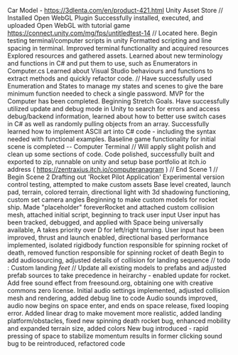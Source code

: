 Car Model - https://3dlenta.com/en/product-421.html
Unity Asset Store // Installed Open WebGL Plugin
Successfully installed, executed, and uploaded Open WebGL with tutorial game
https://connect.unity.com/mg/fps/untitledtest-14 // Located here.
Begin testing terminal/computer scripts in unity
Formatted scripting and line spacing in terminal.
Improved terminal functionality and acquired resources
Explored resources and gathered assets.
Learned about new terminology and functions in C# and put them to use, such as Enumerators in Computer.cs
Learned about Visual Studio behaviours and functions to extract methods and quickly refactor code.
// Have successfully used Enumeration and States to manage my states and scenes to give the bare minimum function needed to check a single password. MVP for the Computer has been completed. Beginning Stretch Goals.
Have successfully utilized update and debug mode in Unity to search for errors and access debug/backend information, learned about how to better use switch cases in C# as well as randomly pulling objects from an array.
Successfully learned how to implement ASCII art into C# code - including the syntax needed with functional examples.
Baseline game functionality for initial scene is completed -- Computer Terminal // Will apply slight polish and clean up some sections of code.
Code polished, successfully built and exported to zip, runnable on unity and setup base portfolio at itch.io address ( https://zentraxius.itch.io/computeranagram )
// End Scene 1 //
Begin Scene 2
Drafting out 'Rocket Pilot Application'
Experimental version control testing, attempted to make custom assets
Base level created, launch pad, terrain, colored terrain, directional light with 3d shadowing functioning, custom set camera angles
Beginning to make custom models for rocket ship.
Made "placeholder" foreverRocket and attached custom collision mesh, attached initial script, beginning to track user input
User input has been tracked, debugged, and applied with Space being universally available, A takes priority over D for left/right turning.
User input has been improved, thrust and launch enabled, directional based performance implemented, isolated rigidbody function responsible for spinning rocket of death, removed function responsible for spinning rocket of death
Begin to add audiosourcing, adjusted details of collision for landing sequence // todo : Custom landing *feet* // Update all existing models to prefabs and adjusted prefab sources to take precedence in heirarchy - enabled update for rocket.
Add free sound effect from freesound.org, obtaining one with creative commons zero license.
Initial audio settings implemented, adjusted collision mesh and rendering, added debug line to code
Audio sounds improved, audio now begins on space enter, and ends on space release, fixed looping error.
Added linear drag to make movement more realistic, added landing platform/obstacles, fixed new spinning death rocket bug, enhanced mobility and expanded terrain size, added colors
New bug introduced - rapid pressing of space to stabilize momentum results in former clicking sound bug to be reintroduced, refactored code
